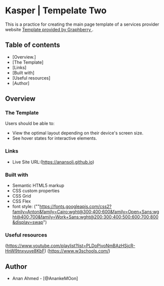 # Kasper | Tempelate Two  #

This is a practice for creating the main page template of a services provider website [Template provided by Graphberry ](https://www.graphberry.com/item/kasper-one-page-psd-template).

## Table of contents

- [Overview.]
- [The Template]
- [Links]
- [Built with]
- [Useful resources]
- [Author]


## Overview

### The Template

Users should be able to:
- View the optimal layout depending on their device's screen size.
- See hover states for interactive elements.

### Links
- Live Site URL:(https://anansoli.github.io)


### Built with

- Semantic HTML5 markup
- CSS custom properties
- CSS Grid
- CSS Flex
- font style: (""https://fonts.googleapis.com/css2?family=Anton&family=Cairo:wght@300;400;600&family=Open+Sans:wght@400;700&family=Work+Sans:wght@200;300;400;500;600;700;800&display=swap") 


### Useful resources
(https://www.youtube.com/playlist?list=PLDoPjvoNmBAzHSjcR-HnW9tnxyuye8KbF)
(https://www.w3schools.com/)

## Author
- Anan Ahmed - [@AnankeMOon]

